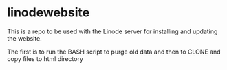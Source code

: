 # linodewebsite

This is a repo to be used with the Linode server for installing and updating the website.

The first is to run the BASH script to purge old data and then to CLONE and copy files to html directory

